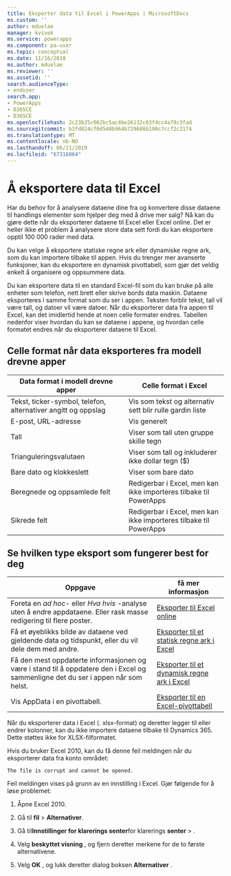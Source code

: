 ```yaml
---
title: Eksporter data til Excel i PowerApps | MicrosoftDocs
ms.custom: ''
author: mduelae
manager: kvivek
ms.service: powerapps
ms.component: pa-user
ms.topic: conceptual
ms.date: 11/16/2018
ms.author: mduelae
ms.reviewer: ''
ms.assetid: ''
search.audienceType:
- enduser
search.app:
- PowerApps
- D365CE
- D365CE
ms.openlocfilehash: 2c23b25c062bc5ac4be26132c63f4cc4a79c3fad
ms.sourcegitcommit: b3fd824cf0d540b964b729686b198c7ccf2c2174
ms.translationtype: MT
ms.contentlocale: nb-NO
ms.lasthandoff: 06/21/2019
ms.locfileid: "67316864"
---
```

# <a name="export-data-to-excel"></a>Å eksportere data til Excel

Har du behov for å analysere dataene dine fra og konvertere disse dataene til handlings elementer som hjelper deg med å drive mer salg? Nå kan du gjøre dette når du eksporterer dataene til Excel eller Excel online. Det er heller ikke et problem å analysere store data sett fordi du kan eksportere opptil 100 000 rader med data.
  
Du kan velge å eksportere statiske regne ark eller dynamiske regne ark, som du kan importere tilbake til appen. Hvis du trenger mer avanserte funksjoner, kan du eksportere en dynamisk pivottabell, som gjør det veldig enkelt å organisere og oppsummere data.  
  
Du kan eksportere data til en standard Excel-fil som du kan bruke på alle enheter som telefon, nett brett eller skrive bords data maskin. Dataene eksporteres i samme format som du ser i appen. Teksten forblir tekst, tall vil være tall, og datoer vil være datoer. Når du eksporterer data fra appen til Excel, kan det imidlertid hende at noen celle formater endres. Tabellen nedenfor viser hvordan du kan se dataene i appene, og hvordan celle formatet endres når du eksporterer dataene til Excel.  
  
## <a name="cell-format-when-data-is-exported-from-model-driven-apps"></a>Celle format når data eksporteres fra modell drevne apper
  
| Data format i modell drevne apper |                                            Celle format i Excel                                             |
|----------------------------------------------------------------------------|-----------------------------------------------------------------------------------------------------------------------------------------------------------------|
|            Tekst, ticker-symbol, telefon, alternativer angitt og oppslag            |                                                       Vis som tekst og alternativ sett blir rulle gardin liste                                                       |
|                                 E-post, URL-adresse                                 |                                                                        Vis generelt                                                                         |
|                                   Tall                                   |                                                             Viser som tall uten gruppe skille tegn                                                             |
|                                  Trianguleringsvalutaen                                  |                                                         Viser som tall og inkluderer ikke dollar tegn ($)                                                         |
|                          Bare dato og klokkeslett                          |                                                                       Viser som bare dato                                                                        |
|                       Beregnede og oppsamlede felt                        | Redigerbar i Excel, men kan ikke importeres tilbake til PowerApps |
|                               Sikrede felt                               | Redigerbar i Excel, men kan ikke importeres tilbake til PowerApps |
  
## <a name="see-which-type-of-export-works-best-for-you"></a>Se hvilken type eksport som fungerer best for deg  
  
|                                                                                                               Oppgave                                                                                                                |                                              få mer informasjon                                               |
|-----------------------------------------------------------------------------------------------------------------------------------------------------------------------------------------------------------------------------------|-------------------------------------------------------------------------------------------------------|
|   Foreta en *ad hoc-* eller *Hva hvis* -analyse uten å endre appdataene. Eller rask masse redigering til flere poster.   | [Eksporter til Excel online](export-to-excel-online.md) |
|                                                                   Få et øyeblikks bilde av dataene ved gjeldende data og tidspunkt, eller du vil dele dem med andre.                                                                    |           [Eksporter til et statisk regne ark i Excel](export-excel-static-worksheet.md)           |
| Få den mest oppdaterte informasjonen og være i stand til å oppdatere den i Excel og sammenligne det du ser i appen når som helst. |          [Eksporter til et dynamisk regne ark i Excel](export-excel-dynamic-worksheet.md)          |
|                                                                      Vis AppData i en pivottabell.                                                                      |                 [Eksporter til en Excel-pivottabell](export-excel-pivottable.md)                 |



Når du eksporterer data i Excel (. xlsx-format) og deretter legger til eller endrer kolonner, kan du ikke importere dataene tilbake til Dynamics 365. Dette støttes ikke for XLSX-filformatet.  
  
Hvis du bruker Excel 2010, kan du få denne feil meldingen når du eksporterer data fra konto området: 
 
`The file is corrupt and cannot be opened.`  
  
Feil meldingen vises på grunn av en innstilling i Excel. Gjør følgende for å løse problemet:  
  
1. Åpne Excel 2010.  
  
2. Gå til **fil** > **Alternativer**.  
  
3. Gå til**Innstillinger for klarerings senter**for klarerings **senter** > .  
  
4. Velg **beskyttet visning** , og fjern deretter merkene for de to første alternativene.  
  
5. Velg **OK** , og lukk deretter dialog boksen **Alternativer** .  
  

